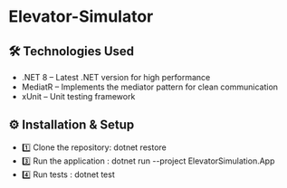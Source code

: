 # Elevator-Simulator

## 🛠️ Technologies Used
* .NET 8 – Latest .NET version for high performance
*  MediatR – Implements the mediator pattern for clean communication 
*  xUnit – Unit testing framework


## ⚙️ Installation & Setup 
* 1️⃣ Clone the repository: dotnet restore
* 3️⃣ Run the application : dotnet run --project ElevatorSimulation.App
* 4️⃣ Run tests : dotnet test



